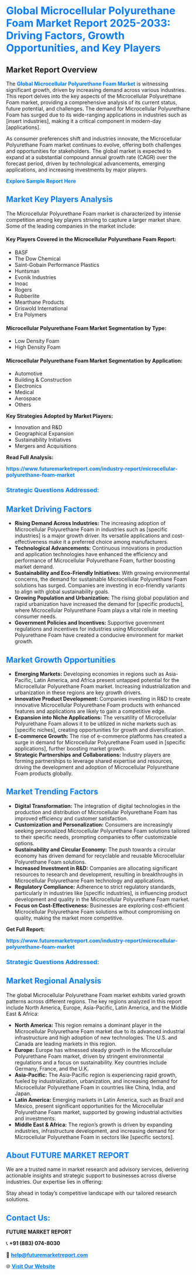 <h1 style="color: #007BFF;">Global Microcellular Polyurethane Foam Market Report 2025-2033: Driving Factors, Growth Opportunities, and Key Players</h1>

<section id="overview">
<h2>Market Report Overview</h2>
<p>The <a href="https://www.futuremarketreport.com/industry-report/microcellular-polyurethane-foam-market" style="color: #007BFF; text-decoration: none;"><strong>Global Microcellular Polyurethane Foam Market</strong></a> is witnessing significant growth, driven by increasing demand across various industries. This report delves into the key aspects of the Microcellular Polyurethane Foam market, providing a comprehensive analysis of its current status, future potential, and challenges. The demand for Microcellular Polyurethane Foam has surged due to its wide-ranging applications in industries such as [insert industries], making it a critical component in modern-day [applications].</p>
<p>As consumer preferences shift and industries innovate, the Microcellular Polyurethane Foam market continues to evolve, offering both challenges and opportunities for stakeholders. The global market is expected to expand at a substantial compound annual growth rate (CAGR) over the forecast period, driven by technological advancements, emerging applications, and increasing investments by major players.</p>
</section>

<section id="overview">
<p><a href="https://www.futuremarketreport.com/request-sample/reportId=104563" style="color: #007BFF; text-decoration: none;"><strong>Explore Sample Report Here</strong></a></p>
</section>

<section id="key-players">
<h2 style="color: #007BFF;">Market Key Players Analysis</h2>
<p>The Microcellular Polyurethane Foam market is characterized by intense competition among key players striving to capture a larger market share. Some of the leading companies in the market include:</p>
<h4>Key Players Covered in the Microcellular Polyurethane Foam Report:</h4>
<ul><li>BASF</li><li>The Dow Chemical</li><li>Saint-Gobain Performance Plastics</li><li>Huntsman</li><li>Evonik Industries</li><li>Inoac</li><li>Rogers</li><li>Rubberlite</li><li>Mearthane Products</li><li>Griswold International</li><li>Era Polymers</li></ul>
<h4>Microcellular Polyurethane Foam Market Segmentation by Type:</h4>
<ul><li>Low Density Foam</li><li>High Density Foam</li></ul>

<h4>Microcellular Polyurethane Foam Market Segmentation by Application:</h4>
<ul><li>Automotive</li><li>Building &amp; Construction</li><li>Electronics</li><li>Medical</li><li>Aerospace</li><li>Others</li></ul>
<p><strong>Key Strategies Adopted by Market Players:</strong></p>
<ul>
<li>Innovation and R&D</li>
<li>Geographical Expansion</li>
<li>Sustainability Initiatives</li>
<li>Mergers and Acquisitions</li>
</ul>
</section>

<section>
<p><strong>Read Full Analysis: </strong></p><a href="https://www.futuremarketreport.com/industry-report/microcellular-polyurethane-foam-market" style="color: #007BFF; text-decoration: none;"><strong>https://www.futuremarketreport.com/industry-report/microcellular-polyurethane-foam-market</strong></a>
<h3 style="color: #007BFF;">Strategic Questions Addressed:</h3>
</section>

<section id="driving-factors">
<h2 style="color: #007BFF;">Market Driving Factors</h2>
<ul>
<li><strong>Rising Demand Across Industries:</strong> The increasing adoption of Microcellular Polyurethane Foam in industries such as [specific industries] is a major growth driver. Its versatile applications and cost-effectiveness make it a preferred choice among manufacturers.</li>
<li><strong>Technological Advancements:</strong> Continuous innovations in production and application technologies have enhanced the efficiency and performance of Microcellular Polyurethane Foam, further boosting market demand.</li>
<li><strong>Sustainability and Eco-Friendly Initiatives:</strong> With growing environmental concerns, the demand for sustainable Microcellular Polyurethane Foam solutions has surged. Companies are investing in eco-friendly variants to align with global sustainability goals.</li>
<li><strong>Growing Population and Urbanization:</strong> The rising global population and rapid urbanization have increased the demand for [specific products], where Microcellular Polyurethane Foam plays a vital role in meeting consumer needs.</li>
<li><strong>Government Policies and Incentives:</strong> Supportive government regulations and incentives for industries using Microcellular Polyurethane Foam have created a conducive environment for market growth.</li>
</ul>
</section>

<section id="growth-opportunities">
<h2 style="color: #007BFF;">Market Growth Opportunities</h2>
<ul>
<li><strong>Emerging Markets:</strong> Developing economies in regions such as Asia-Pacific, Latin America, and Africa present untapped potential for the Microcellular Polyurethane Foam market. Increasing industrialization and urbanization in these regions are key growth drivers.</li>
<li><strong>Innovative Product Development:</strong> Companies investing in R&D to create innovative Microcellular Polyurethane Foam products with enhanced features and applications are likely to gain a competitive edge.</li>
<li><strong>Expansion into Niche Applications:</strong> The versatility of Microcellular Polyurethane Foam allows it to be utilized in niche markets such as [specific niches], creating opportunities for growth and diversification.</li>
<li><strong>E-commerce Growth:</strong> The rise of e-commerce platforms has created a surge in demand for Microcellular Polyurethane Foam used in [specific applications], further boosting market growth.</li>
<li><strong>Strategic Partnerships and Collaborations:</strong> Industry players are forming partnerships to leverage shared expertise and resources, driving the development and adoption of Microcellular Polyurethane Foam products globally.</li>
</ul>
</section>

<section id="trending-factors">
<h2 style="color: #007BFF;">Market Trending Factors</h2>
<ul>
<li><strong>Digital Transformation:</strong> The integration of digital technologies in the production and distribution of Microcellular Polyurethane Foam has improved efficiency and customer satisfaction.</li>
<li><strong>Customization and Personalization:</strong> Consumers are increasingly seeking personalized Microcellular Polyurethane Foam solutions tailored to their specific needs, prompting companies to offer customizable options.</li>
<li><strong>Sustainability and Circular Economy:</strong> The push towards a circular economy has driven demand for recyclable and reusable Microcellular Polyurethane Foam solutions.</li>
<li><strong>Increased Investment in R&D:</strong> Companies are allocating significant resources to research and development, resulting in breakthroughs in Microcellular Polyurethane Foam technology and applications.</li>
<li><strong>Regulatory Compliance:</strong> Adherence to strict regulatory standards, particularly in industries like [specific industries], is influencing product development and quality in the Microcellular Polyurethane Foam market.</li>
<li><strong>Focus on Cost-Effectiveness:</strong> Businesses are exploring cost-efficient Microcellular Polyurethane Foam solutions without compromising on quality, making the market more competitive.</li>
</ul>
</section>

<section>
<p><strong>Get Full Report: </strong></p><a href="https://www.futuremarketreport.com/industry-report/microcellular-polyurethane-foam-market" style="color: #007BFF; text-decoration: none;"><strong>https://www.futuremarketreport.com/industry-report/microcellular-polyurethane-foam-market</strong></a>
<h3 style="color: #007BFF;">Strategic Questions Addressed:</h3>
</section>


<section id="regional-analysis">
<h2 style="color: #007BFF;">Market Regional Analysis</h2>
<p>The global Microcellular Polyurethane Foam market exhibits varied growth patterns across different regions. The key regions analyzed in this report include North America, Europe, Asia-Pacific, Latin America, and the Middle East & Africa:</p>
<ul>
<li><strong>North America:</strong> This region remains a dominant player in the Microcellular Polyurethane Foam market due to its advanced industrial infrastructure and high adoption of new technologies. The U.S. and Canada are leading markets in this region.</li>
<li><strong>Europe:</strong> Europe has witnessed steady growth in the Microcellular Polyurethane Foam market, driven by stringent environmental regulations and a focus on sustainability. Key countries include Germany, France, and the U.K.</li>
<li><strong>Asia-Pacific:</strong> The Asia-Pacific region is experiencing rapid growth, fueled by industrialization, urbanization, and increasing demand for Microcellular Polyurethane Foam in countries like China, India, and Japan.</li>
<li><strong>Latin America:</strong> Emerging markets in Latin America, such as Brazil and Mexico, present significant opportunities for the Microcellular Polyurethane Foam market, supported by growing industrial activities and investments.</li>
<li><strong>Middle East & Africa:</strong> The region’s growth is driven by expanding industries, infrastructure development, and increasing demand for Microcellular Polyurethane Foam in sectors like [specific sectors].</li>
</ul>
</section>

<footer>
<h2 style="color: #007BFF;">About FUTURE MARKET REPORT</h2>
<p>We are a trusted name in market research and advisory services, delivering actionable insights and strategic support to businesses across diverse industries. Our expertise lies in offering:</p>

<p>Stay ahead in today’s competitive landscape with our tailored research solutions.</p>

<h2 style="color: #007BFF;">Contact Us:</h2>
<p><strong>FUTURE MARKET REPORT</strong></p>
<p>📞 <strong>+91 (883) 074-8030</strong></p>
<p>📧 <strong><a href="mailto:help@futuremarketreport.com" style="color: #007BFF;">help@futuremarketreport.com</a></strong></p>
<p>🌐 <strong><a href="https://www.futuremarketreport.com/" style="color: #007BFF;">Visit Our Website</a></strong></p>
</footer>